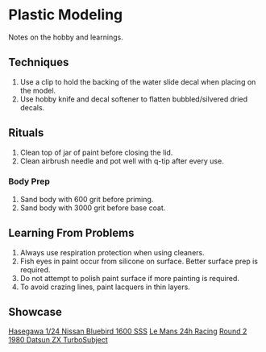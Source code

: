 # Plastic Modeling

Notes on the hobby and learnings.

## Techniques

1. Use a clip to hold the backing of the water slide decal when placing on the model.
1. Use hobby knife and decal softener to flatten bubbled/silvered dried decals.

## Rituals

1. Clean top of jar of paint before closing the lid.
1. Clean airbrush needle and pot well with q-tip after every use. 

### Body Prep

1. Sand body with 600 grit before priming.
1. Sand body with 3000 grit before base coat.

## Learning From Problems

1. Always use respiration protection when using cleaners.
1. Fish eyes in paint occur from silicone on surface. Better surface prep is required.
1. Do not attempt to polish paint surface if more painting is required.
1. To avoid crazing lines, paint lacquers in thin layers.

## Showcase

[Hasegawa 1/24 Nissan Bluebird 1600 SSS](https://scaledworld.net/hasegawa-1-24-nissan-bluebird-1600-sss-2018)
[Le Mans 24h Racing](https://scaledworld.net/le-mans-24h-racing-2018)
[Round 2 1980 Datsun ZX TurboSubject](https://scaledworld.net/round-2-1980-datsun-zx-turbosubject)
